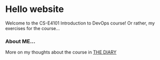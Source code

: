 # Hello website
Welcome to the CS-E4101 Introduction to DevOps course! Or rather, my exercises for the course... 

### About ME...

More on my thoughts about the course in [THE DIARY](diary-050.md)
